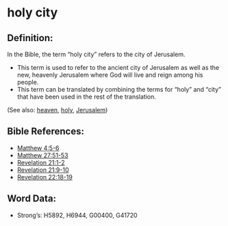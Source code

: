 # holy city

## Definition:

In the Bible, the term “holy city” refers to the city of Jerusalem.

* This term is used to refer to the ancient city of Jerusalem as well as the new, heavenly Jerusalem where God will live and reign among his people.
* This term can be translated by combining the terms for “holy” and “city” that have been used in the rest of the translation.

(See also: [heaven](../kt/heaven.md), [holy](../kt/holy.md), [Jerusalem](../names/jerusalem.md))

## Bible References:

* [Matthew 4:5-6](rc://en/tn/help/mat/04/05)
* [Matthew 27:51-53](rc://en/tn/help/mat/27/51)
* [Revelation 21:1-2](rc://en/tn/help/rev/21/01)
* [Revelation 21:9-10](rc://en/tn/help/rev/21/09)
* [Revelation 22:18-19](rc://en/tn/help/rev/22/18)

## Word Data:

* Strong’s: H5892, H6944, G00400, G41720
